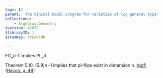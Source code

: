 ```yaml
---
tags: []
parent: 'The minimal model program for varieties of log general type'
collections:
    - AlgebraicGeometry
$version: 42678
$libraryID: 1
$itemKey: 4VLA8F9D

---
```

FG\_d-1 implies PL\_d

Theorem 5.10. (5.9)n−1 implies that pl-flips exist in dimension n. <a href="zotero://open-pdf/library/items/MGYCHESS?page=48&#x26;annotation=CXY6RPER">(pdf)</a></a> (<a href="zotero://select/library/items/SESCHRT5">Hacon, p. 48</a>)
